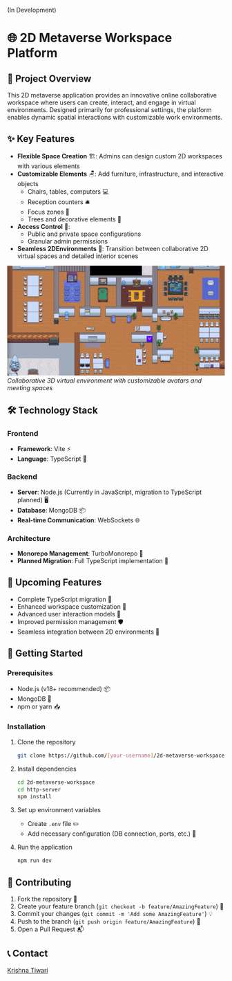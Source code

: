 (In Development)

# 🌐 2D Metaverse Workspace Platform

## 🚀 Project Overview

This 2D metaverse application provides an innovative online collaborative workspace where users can create, interact, and engage in virtual environments. Designed primarily for professional settings, the platform enables dynamic spatial interactions with customizable work environments.

## ✨ Key Features

- **Flexible Space Creation** 🏗️: Admins can design custom 2D workspaces with various elements
- **Customizable Elements** 🪑: Add furniture, infrastructure, and interactive objects
  - Chairs, tables, computers 💻
  - Reception counters 🛎️
  - Focus zones 🧘
  - Trees and decorative elements 🌳
- **Access Control** 🔐:
  - Public and private space configurations
  - Granular admin permissions
- **Seamless 2DEnvironments** 🎨: Transition between collaborative 2D virtual spaces and detailed interior scenes

![Collaborative 3D Virtual Environment](/assets/1645616741443.png)
_Collaborative 3D virtual environment with customizable avatars and meeting spaces_

## 🛠 Technology Stack

### Frontend

- **Framework**: Vite ⚡
- **Language**: TypeScript 📘

### Backend

- **Server**: Node.js (Currently in JavaScript, migration to TypeScript planned) 🖥️
- **Database**: MongoDB 📦
- **Real-time Communication**: WebSockets 🌐

### Architecture

- **Monorepo Management**: TurboMonorepo 🚉
- **Planned Migration**: Full TypeScript implementation 🔄

## 🌟 Upcoming Features

- Complete TypeScript migration 🔷
- Enhanced workspace customization 🎨
- Advanced user interaction models 🤝
- Improved permission management 🛡️
- Seamless integration between 2D environments 🔗

## 🚀 Getting Started

### Prerequisites

- Node.js (v18+ recommended) 📦
- MongoDB 💾
- npm or yarn 📥

### Installation

1. Clone the repository

   ```bash
   git clone https://github.com/[your-username]/2d-metaverse-workspace.git
   ```

2. Install dependencies

   ```bash
   cd 2d-metaverse-workspace
   cd http-server
   npm install
   ```

3. Set up environment variables

   - Create `.env` file ✏️
   - Add necessary configuration (DB connection, ports, etc.) 🔧

4. Run the application
   ```bash
   npm run dev
   ```

## 🤝 Contributing

1. Fork the repository 🍴
2. Create your feature branch (`git checkout -b feature/AmazingFeature`) 🌿
3. Commit your changes (`git commit -m 'Add some AmazingFeature'`) 💡
4. Push to the branch (`git push origin feature/AmazingFeature`) 🚢
5. Open a Pull Request 📬

## 📞 Contact

[Krishna Tiwari](https://www.linkedin.com/in/krsna-tiwari/)
